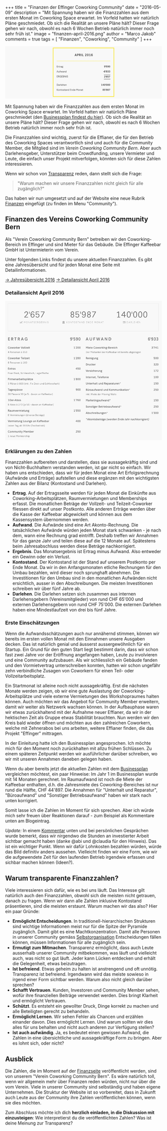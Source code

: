+++
title = "Finanzen der Effinger Coworking Community"
date = "2016-05-09"
description = "Mit Spannung haben wir die Finanzzahlen aus dem ersten Monat im Coworking Space erwartet. Im Vorfeld hatten wir natürlich Pläne geschmiedet. Ob sich die Realität an unsere Pläne hält? Dieser Frage gehen wir nach, obwohl es nach 6 Wochen Betrieb natürlich immer noch sehr früh ist."
image = "finanzen-april-2016.png"
author = "Marco Jakob"
comments = true
tags = [ "Finanzen", "Coworking", "Community" ]
+++

![Finanzen April 2016](finanzen-april-2016.png)

<div class="lead">
Mit Spannung haben wir die Finanzzahlen aus dem ersten Monat im Coworking Space erwartet. Im Vorfeld hatten wir natürlich Pläne geschmiedet (den <a href="/blog/businessplan/">Businessplan findest du hier</a>). Ob sich die Realität an unsere Pläne hält? Dieser Frage gehen wir nach, obwohl es nach 6 Wochen Betrieb natürlich immer noch sehr früh ist.
</div>

Die Finanzzahlen sind wichtig, zuerst für die Effianer, die für den Betrieb des Coworking Spaces verantwortlich sind und auch für die Community Member, die Mitglied sind im *Verein Coworking Community Bern*. Aber auch Darlehensgeber, Unterstützer beim Crowdfunding, unsere Vermieter und Leute, die einfach unser Projekt mitverfolgen, könnten sich für diese Zahlen interessieren.

Wenn wir schon von [Transparenz](/grundsaetze/transparenz/) reden, dann stellt sich die Frage:

> "Warum machen wir unsere Finanzzahlen nicht gleich für alle zugänglich?"

Das haben wir nun umgesetzt und auf der Website eine neue Rubrik [Finanzen](/finanzen/) eingefügt (zu finden im Menu "Community").


## Finanzen des Vereins Coworking Community Bern

Als "Verein Coworking Community Bern" betreiben wir den Coworking-Bereich im Effinger und sind Mieter für das Gebäude. Die Effinger Kaffeebar GmbH ist Untermieterin vom Verein.

Unter folgenden Links findest du unsere aktuellen Finanzzahlen. Es gibt eine Jahresübersicht und für jeden Monat eine Seite mit Detailinformationen.

<a href="/finanzen/" class="btn btn-mod btn-medium btn-round mb-10">&rarr; Jahresübersicht 2016</a> <a href="/finanzen/verein-coworking-community-bern/2016-04/" class="btn btn-mod btn-medium btn-round mb-10">&rarr; Detailansicht April 2016</a>


### Detailansicht April 2016

![Finanzen April 2016](finanzen-april-2016-details.png)


### Erklärungen zu den Zahlen

Finanzzahlen aufbereiten und darstellen, dass sie aussagekräftig sind und von Nicht-Buchhaltern verstanden werden, ist gar nicht so einfach. Wir haben uns entschieden, dass wir für jeden Monat eine Art Erfolgsrechnung (Aufwände und Erträge) aufstellen und diese ergänzen mit den wichtigsten Zahlen aus der Bilanz (Kontostand und Darlehen).

* **Ertrag**. Auf der Ertragsseite werden für jeden Monat die Einkünfte aus Coworking-Arbeitsplätzen, Raumvermietungen und Memberships erfasst. Die monatlichen Beträge der Vollzeit- und Teilzeit-Coworker fliessen direkt auf unser Postkonto. Alle anderen Erträge werden über die Kasse der Kaffeebar abgewickelt und können aus dem Kassensystem übernommen werden.
* **Aufwand**. Die Aufwände sind eine Art Akonto-Rechnung. Die tatsächlichen Aufwände würden jeden Monat stark schwanken - je nach dem, wann eine Rechnung grad eintrifft. Deshalb treffen wir Annahmen für das ganze Jahr und teilen diese auf die 12 Monate auf. Spätestens beim Jahresabschluss werden diese Beträge nachkorrigiert.
* **Ergebnis**. Das Monatsergebnis ist Ertrag minus Aufwand. Also entweder ein Gewinn oder ein Verlust.
* **Kontostand**. Der Kontostand ist der Stand auf unserem Postkonto per Ende Monat. Da wir in den Anfangsmonaten etliche Rechnungen für den Umbau bezahlen, wird dieser noch sprunghaft abnehmen. Die Investitionen für den Umbau sind in den monatlichen Aufwänden nicht ersichtlich, ausser in den Abschreibungen. Die meisten Investitionen schreiben wir über fünf Jahre ab.
* **Darlehen**. Die Darlehen setzen sich zusammen aus internen Darlehensgebern (Vereinsmitglieder) von rund CHF 65'000 und externen Darlehensgebern von rund CHF 75'000. Die externen Darlehen haben eine Mindestlaufzeit von drei bis fünf Jahre.


### Erste Einschätzungen

Wenn die Aufwandsschätzungen auch nur annähernd stimmen, können wir bereits im ersten vollen Monat mit den Einnahmen unsere Ausgaben decken. Das ist natürlich genial und äusserst aussergewöhnlich für ein Startup. Ein Grund für den guten Start liegt bestimmt darin, dass wir schon fast zwei Jahre vor der Eröffnung angefangen haben, Leute zu involvieren und eine Community aufzubauen. Als wir schliesslich ein Gebäude fanden und den Vormietvertrag unterschreiben konnten, hatten wir schon ungefähr zehn verbindliche Zusagen von Coworkern für einen Teil- oder Vollzeitarbeitsplatz.

Ein Startmonat ist alleine noch nicht aussagekräftig. Erst die nächsten Monate werden zeigen, ob wir eine gute Auslastung der Coworking-Arbeitsplätze und viele externe Vermietungen des Workshopraumes halten können. Auch möchten wir das Angebot für Community Member erweitern, damit wir weiter als Netzwerk wachsen können. In der Aufbauphase waren wir etwas zurückhaltend mit der Aufnahme neuer Effianer, da wir in der hektischen Zeit als Gruppe etwas Stabilität brauchten. Nun werden wir den Kreis bald wieder öffnen und möchten aus den zahlreichen Coworkern, welche mit Zehnerabos bei uns arbeiten, weitere Effianer finden, die das Projekt "Effinger" mittragen.

In der Einleitung hatte ich den Businessplan angesprochen. Ich möchte mich für den Moment noch zurückhalten mit allzu frühen Schlüssen. Zu einem späteren Zeitpunkt werden wir ausführlicher darüber schreiben, wo wir mit unseren Annahmen daneben gelegen haben.

Wenn du aber bereits jetzt die aktuellen Zahlen mit dem [Businessplan](/blog/businessplan/) vergleichen möchtest, ein paar Hinweise: Im Jahr 1 im Businessplan wurde mit 14 Monaten gerechnet. Im Raumaufwand ist noch die Miete der Kaffeebar enthalten, d.h. die Jahresmiete des Coworking-Bereiches ist nur rund die Hälfte, CHF 44'897. Die Annahmen für "Unterhalt und Reparatur", "Büroaufwand" und "Sonstiger Betriebsaufwand" haben wir stark nach unten korrigiert.

Somit lasse ich die Zahlen im Moment für sich sprechen. Aber ich würde mich sehr freuen über Reaktionen darauf - zum Beispiel als Kommentare unten am Blogeintrag.

*Update:* In einem [Kommentar](#comment-2669690497) unten und bei persönlichen Gesprächen wurde bemerkt, dass wir nirgendwo die Stunden an investierter Arbeit sichtbar gemacht haben (danke @abi und @claudia für den Hinweis). Das ist ein wichtiger Punkt. Wenn wir dafür Lohnkosten bezahlen würden, würde das Bild definitiv anders aussehen. Vielleicht finden wir eine Form, wie wir die aufgewendete Zeit für den laufenden Betrieb irgendwie erfassen und sichbar machen können (Ideen?). 


## Warum transparente Finanzzahlen?

Viele interessieren sich dafür, wie es bei uns läuft. Das Interesse gilt natürlich auch den Finanzzahlen, obwohl sich die meisten nicht getrauen, danach zu fragen. Wenn wir dann alle Zahlen inklusive Kontostand präsentieren, sind die meisten erstaunt. Warum machen wir das also? Hier ein paar Gründe:


* **Ermöglicht Entscheidungen**. In traditionell-hierarchischen Strukturen sind wichtige Informationen meist nur für die Spitze der Pyramide zugänglich. Damit gibt es eine Machtkonzentration. Damit alle Personen in unserer Community gemäss [Selbstorganisation](/organisation/) Entscheidungen fällen können, müssen Informationen für alle zugänglich sein.
* **Ermutigt zum Mitmachen**. Transparenz ermöglicht, dass auch Leute ausserhalb unserer Community mitbekommen, was läuft und vielleicht auch, was nicht so gut läuft. Jeder kann Lücken entdecken und erhält die Gelegenheit, etwas beizutragen.
* **Ist befreiend**. Etwas geheim zu halten ist anstrengend und oft unnötig. Transparenz ist befreiend. Irgendwann wird das meiste sowieso in irgend einer Form sichtbar werden. Warum also nicht gleich darüber sprechen?
* **Schafft Vertrauen**. Kunden, Investoren und Community Member sehen, wofür ihre finanziellen Beiträge verwendet werden. Dies bringt Klarheit und ermöglicht Vertrauen.
* **Schützt**. Es entsteht ein gewollter Druck, Dinge korrekt zu machen und alle Beteiligten gerecht zu behandeln.
* **Ermöglicht Lernen**. Wir sehen Fehler als Chancen und erzählen einander davon. Dies ermöglicht Lernen. Und warum sollten wir dies alles für uns behalten und nicht auch anderen zur Verfügung stellen?
* **Ist auch aufwändig**. Ja, es bedeutet einen gewissen Aufwand, die Zahlen in eine übersichtliche und aussagekräftige Form zu bringen. Aber es lohnt sich, oder nicht?


## Ausblick

Die Zahlen, die im Moment auf der [Finanzseite](/finanzen/) veröffentlicht werden, sind von unserem "Verein Coworking Community Bern". Es wäre natürlich toll, wenn wir allgemein mehr über Finanzen reden würden, nicht nur über die vom Verein. Viele in unserer Community sind selbständig und haben eigene Unternehmen. Die Struktur der Website ist so vorbereitet, dass in Zukunft auch Leute aus der Community ihre Zahlen veröffentlichen können, wenn sie dies möchten.

Zum Abschluss möchte ich dich **herzlich einladen, in die Diskussion mit einzusteigen**: Wie interpretierst du die veröffentlichten Zahlen? Was ist deine Meinung zur Transparenz?
